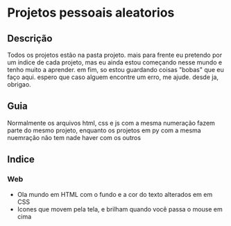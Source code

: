 # Projetos pessoais aleatorios

## Descrição
Todos os projetos estão na pasta projeto.
mais para frente eu pretendo por um indice de cada projeto, mas eu ainda estou começando nesse mundo e tenho muito a aprender. em fim, so estou guardando coisas "bobas" que eu faço aqui. espero que caso alguem encontre um erro, me ajude. desde ja, obrigao.
 
 ## Guia
Normalmente os arquivos html, css e js com a mesma numeração fazem parte do mesmo projeto, enquanto os projetos em py com a mesma nuemração não tem nade haver com os outros

## Indice
### Web
- Ola mundo em HTML com o fundo e a cor do texto alterados em em CSS
- Icones que movem pela tela, e brilham quando você passa o mouse em cima